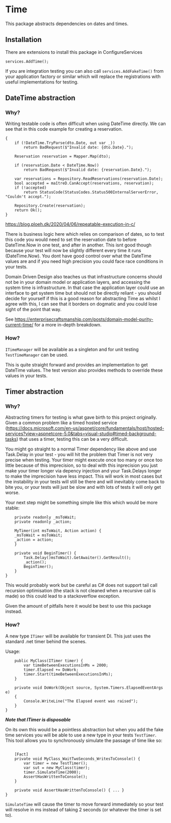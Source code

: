 # Time
This package abstracts dependencies on dates and times.

## Installation
There are extensions to install this package in ConfigureServices

```services.AddTime();```

If you are integration testing you can also call ```services.AddFakeTime()``` from your application factory or similar which will replace the registrations with useful implementations for testing.

## DateTime abstraction
### Why?
Writing testable code is often difficult when using DateTime directly. We can see that in this code example for creating a reservation.

```public ActionResult Post(ReservationDto dto)
{
    if (!DateTime.TryParse(dto.Date, out var _))
        return BadRequest($"Invalid date: {dto.Date}.");
 
    Reservation reservation = Mapper.Map(dto);
 
    if (reservation.Date < DateTime.Now))
        return BadRequest($"Invalid date: {reservation.Date}.");
 
    var reservations = Repository.ReadReservations(reservation.Date);
    bool accepted = maîtreD.CanAccept(reservations, reservation);
    if (!accepted)
        return StatusCode(StatusCodes.Status500InternalServerError, "Couldn't accept.");
 
    Repository.Create(reservation);
    return Ok();
}
```

https://blog.ploeh.dk/2020/04/06/repeatable-execution-in-c/

There is business logic here which relies on comparison of dates, so to test this code you would need to set the reservation date to before DateTime.Now in one test, and after in another.
This isnt good though because your test will now be slightly different every time it runs (DateTime.Now). You dont have good control over what the DateTime values are and if you need high precision you could face race conditions in your tests.

Domain Driven Design also teaches us that infrastructure concerns should not be in your domain model or application layers, and accessing the system time is infrastructure. In that case the application layer could use an interface to get system time but should not be directly reliant - you should decide for yourself if this is a good reason for abstracting Time as whilst I agree with this, I can see that it borders on dogmatic and you could lose sight of the point that way.

See https://enterprisecraftsmanship.com/posts/domain-model-purity-current-time/ for a more in-depth breakdown.
### How?
`ITimeManager` will be available as a singleton and for unit testing `TestTimeManager` can be used.

This is quite straight forward and provides an implementation to get DateTime values. The test version also provides methods to override these values in your tests.

## Timer abstraction
### Why?
Abstracting timers for testing is what gave birth to this project originally. Given a common problem like a timed hosted service (https://docs.microsoft.com/en-us/aspnet/core/fundamentals/host/hosted-services?view=aspnetcore-5.0&tabs=visual-studio#timed-background-tasks) that uses a timer, testing this can be a very difficult.

You might go straight to a normal Timer dependency like above and use Task.Delay in your test - you will hit the problem that Timer is not very precise when testing. Your timer might execute once too many or once too little because of this imprecision, so to deal with this inprecision you just make your timer longer via depency injection and your Task.Delays longer to make the imprecision have less impact. This will work in most cases but the instability in your tests will still be there and will inevitably come back to bite you, or your tests will just be slow and with lots of tests it will only get worse.

Your next step might be something simple like this which would be more stable:

```public class MyTimer : IMyTimer {
	private readonly _msToWait;
	private readonly _action;
	
    MyTimer(int msToWait, Action action) {
	_msToWait = msToWait;
	_action = action;
	}
	
	private void BeginTimer() {
		Task.Delay()msToWait).GetAwaiter().GetResult();
		_action();
		BeginTimer();
	}
}
```

This would probably work but be careful as C# does not support tail call recursion optimisation (the stack is not cleaned when a recursive call is made) so this could lead to a stackoverflow exception.

Given the amount of pitfalls here it would be best to use this package instead.
### How?
A new type `ITimer` will be available for transient DI. This just uses the standard .net timer behind the scenes.

Usage:

```public class MyClass {
    public MyClass(ITimer timer) {
		var timeBetweenExecutionsInMs = 2000;
		timer.Elapsed += DoWork;
		timer.Start(timeBetweenExecutionsInMs);
	}
	
	private void DoWork(Object source, System.Timers.ElapsedEventArgs e)
    {
        Console.WriteLine("The Elapsed event was raised");
    }
}
```

***Note that ITimer is disposable***

On its own this would be a pointless abstraction but when you add the fake time services you will be able to use a new type in your tests ```TestTimer```. This tool allows you to synchronously simulate the passage of time like so:

```class MyTests {
    
	[Fact]
	private void MyClass_WaitTwoSeconds_WritesToConsole() {
		var timer = new TestTimer();
		var sut = new MyClass(timer);
		timer.SimulateTime(2000);
		AssertHasWrittenToConsole();
	}
	
	private void AssertHasWrittenToConsole() { ... }
}
```

`SimulateTime` will cause the timer to move forward immediately so your test will resolve in ms instead of taking 2 seconds (or whatever the timer is set to).